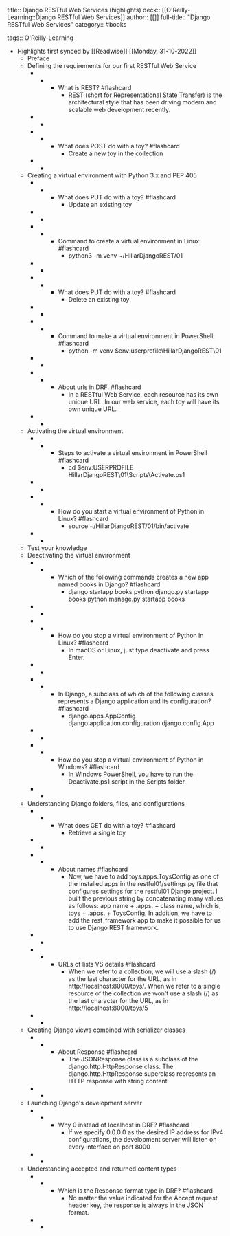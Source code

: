 title:: Django RESTful Web Services (highlights)
deck:: [[O'Reilly-Learning::Django RESTful Web Services]]
author:: [[]]
full-title:: "Django RESTful Web Services"
category:: #books

tags:: O'Reilly-Learning

- Highlights first synced by [[Readwise]] [[Monday, 31-10-2022]]
	- Preface
	- Defining the requirements for our first RESTful Web Service
		- -
			- What is REST? #flashcard
				- REST (short for Representational State Transfer) is the architectural style that has been driving modern and scalable web development recently.
		- -
		- -
			- What does POST do with a toy? #flashcard
				- Create a new toy in the collection
		- -
	- Creating a virtual environment with Python 3.x and PEP 405
		- -
			- What does PUT do with a toy? #flashcard
				- Update an existing toy
		- -
		- -
			- Command to create a virtual environment in Linux: #flashcard
				- python3 -m venv ~/HillarDjangoREST/01
		- -
		- -
			- What does PUT do with a toy? #flashcard
				- Delete an existing toy
		- -
		- -
			- Command to make a virtual environment in PowerShell: #flashcard
				- python -m venv $env:userprofile\HillarDjangoREST\01
		- -
		- -
			- About urls in DRF. #flashcard
				- In a RESTful Web Service, each resource has its own unique URL. In our web service, each toy will have its own unique URL.
		- -
	- Activating the virtual environment
		- -
			- Steps to activate a virtual environment in PowerShell #flashcard
				- cd $env:USERPROFILE
				    HillarDjangoREST\01\Scripts\Activate.ps1
		- -
		- -
			- How do you start a virtual environment of Python in Linux? #flashcard
				- source ~/HillarDjangoREST/01/bin/activate
		- -
	- Test your knowledge
	- Deactivating the virtual environment
		- -
			- Which of the following commands creates a new app named books in Django? #flashcard
				- django startapp books
				  python django.py startapp books
				  python manage.py startapp books
		- -
		- -
			- How do you stop a virtual environment of Python in Linux? #flashcard
				- In macOS or Linux, just type deactivate and press Enter.
		- -
		- -
			- In Django, a subclass of which of the following classes represents a Django application and its configuration? #flashcard
				- django.apps.AppConfig
				  django.application.configuration
				  django.config.App
		- -
		- -
			- How do you stop a virtual environment of Python in Windows? #flashcard
				- In Windows PowerShell, you have to run the Deactivate.ps1 script in the Scripts folder.
		- -
	- Understanding Django folders, files, and configurations
		- -
			- What does GET do with a toy? #flashcard
				- Retrieve a single toy
		- -
		- -
			- About names #flashcard
				- Now, we have to add toys.apps.ToysConfig as one of the installed apps in the restful01/settings.py file that configures settings for the restful01 Django project. I built the previous string by concatenating many values as follows: app name + .apps. + class name, which is, toys + .apps. + ToysConfig. In addition, we have to add the rest_framework app to make it possible for us to use Django REST framework.
		- -
		- -
			- URLs of lists VS details #flashcard
				- When we refer to a collection, we will use a slash (/) as the last character for the URL, as in http://localhost:8000/toys/. When we refer to a single resource of the collection we won't use a slash (/) as the last character for the URL, as in http://localhost:8000/toys/5
		- -
	- Creating Django views combined with serializer classes
		- -
			- About Response #flashcard
				- The JSONResponse class is a subclass of the django.http.HttpResponse class. The django.http.HttpResponse superclass represents an HTTP response with string content.
		- -
	- Launching Django's development server
		- -
			- Why 0 instead of localhost in DRF? #flashcard
				- If we specify 0.0.0.0 as the desired IP address for IPv4 configurations, the development server will listen on every interface on port 8000
		- -
	- Understanding accepted and returned content types
		- -
			- Which is the Response format type in DRF? #flashcard
				- No matter the value indicated for the Accept request header key, the response is always in the JSON format.
		- -